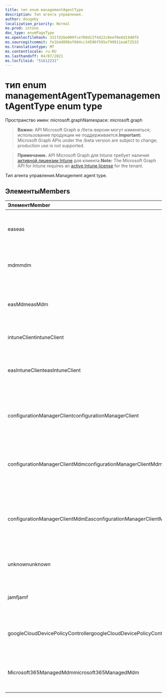 ```yaml
---
title: тип enum managementAgentType
description: Тип агента управления.
author: dougeby
localization_priority: Normal
ms.prod: intune
doc_type: enumPageType
ms.openlocfilehash: 331fd26e009fce708d13f4422c8eef0e6d19d0f8
ms.sourcegitcommit: fe1b4d098af604cc34596f595e799911ea672532
ms.translationtype: MT
ms.contentlocale: ru-RU
ms.lasthandoff: 04/07/2021
ms.locfileid: "51612231"
---
```

# <a name="managementagenttype-enum-type"></a><span data-ttu-id="44e77-103">тип enum managementAgentType</span><span class="sxs-lookup"><span data-stu-id="44e77-103">managementAgentType enum type</span></span>

<span data-ttu-id="44e77-104">Пространство имен: microsoft.graph</span><span class="sxs-lookup"><span data-stu-id="44e77-104">Namespace: microsoft.graph</span></span>

> <span data-ttu-id="44e77-105">**Важно:** API Microsoft Graph в /бета-версии могут изменяться; использование продукции не поддерживается.</span><span class="sxs-lookup"><span data-stu-id="44e77-105">**Important:** Microsoft Graph APIs under the /beta version are subject to change; production use is not supported.</span></span>

> <span data-ttu-id="44e77-106">**Примечание.** API Microsoft Graph для Intune требует наличия [активной лицензии Intune](https://go.microsoft.com/fwlink/?linkid=839381) для клиента.</span><span class="sxs-lookup"><span data-stu-id="44e77-106">**Note:** The Microsoft Graph API for Intune requires an [active Intune license](https://go.microsoft.com/fwlink/?linkid=839381) for the tenant.</span></span>

<span data-ttu-id="44e77-107">Тип агента управления.</span><span class="sxs-lookup"><span data-stu-id="44e77-107">Management agent type.</span></span>

## <a name="members"></a><span data-ttu-id="44e77-108">Элементы</span><span class="sxs-lookup"><span data-stu-id="44e77-108">Members</span></span>
|<span data-ttu-id="44e77-109">Элемент</span><span class="sxs-lookup"><span data-stu-id="44e77-109">Member</span></span>|<span data-ttu-id="44e77-110">Значение</span><span class="sxs-lookup"><span data-stu-id="44e77-110">Value</span></span>|<span data-ttu-id="44e77-111">Описание</span><span class="sxs-lookup"><span data-stu-id="44e77-111">Description</span></span>|
|:---|:---|:---|
|<span data-ttu-id="44e77-112">eas</span><span class="sxs-lookup"><span data-stu-id="44e77-112">eas</span></span>|<span data-ttu-id="44e77-113">1</span><span class="sxs-lookup"><span data-stu-id="44e77-113">1</span></span>|<span data-ttu-id="44e77-114">Устройство управляется сервером Exchange.</span><span class="sxs-lookup"><span data-stu-id="44e77-114">The device is managed by Exchange server.</span></span>|
|<span data-ttu-id="44e77-115">mdm</span><span class="sxs-lookup"><span data-stu-id="44e77-115">mdm</span></span>|<span data-ttu-id="44e77-116">2</span><span class="sxs-lookup"><span data-stu-id="44e77-116">2</span></span>|<span data-ttu-id="44e77-117">Устройство управляется intune MDM.</span><span class="sxs-lookup"><span data-stu-id="44e77-117">The device is managed by Intune MDM.</span></span>|
|<span data-ttu-id="44e77-118">easMdm</span><span class="sxs-lookup"><span data-stu-id="44e77-118">easMdm</span></span>|<span data-ttu-id="44e77-119">3</span><span class="sxs-lookup"><span data-stu-id="44e77-119">3</span></span>|<span data-ttu-id="44e77-120">Устройство управляется сервером Exchange и MDM Intune.</span><span class="sxs-lookup"><span data-stu-id="44e77-120">The device is managed by both Exchange server and Intune MDM.</span></span>|
|<span data-ttu-id="44e77-121">intuneClient</span><span class="sxs-lookup"><span data-stu-id="44e77-121">intuneClient</span></span>|<span data-ttu-id="44e77-122">4 </span><span class="sxs-lookup"><span data-stu-id="44e77-122">4</span></span>|<span data-ttu-id="44e77-123">Клиент Intune управляется.</span><span class="sxs-lookup"><span data-stu-id="44e77-123">Intune client managed.</span></span>|
|<span data-ttu-id="44e77-124">easIntuneClient</span><span class="sxs-lookup"><span data-stu-id="44e77-124">easIntuneClient</span></span>|<span data-ttu-id="44e77-125">5 </span><span class="sxs-lookup"><span data-stu-id="44e77-125">5</span></span>|<span data-ttu-id="44e77-126">Устройство является двойным управляемым клиентом EAS и Intune.</span><span class="sxs-lookup"><span data-stu-id="44e77-126">The device is EAS and Intune client dual managed.</span></span>|
|<span data-ttu-id="44e77-127">configurationManagerClient</span><span class="sxs-lookup"><span data-stu-id="44e77-127">configurationManagerClient</span></span>|<span data-ttu-id="44e77-128">8 </span><span class="sxs-lookup"><span data-stu-id="44e77-128">8</span></span>|<span data-ttu-id="44e77-129">Устройство управляется диспетчером конфигурации.</span><span class="sxs-lookup"><span data-stu-id="44e77-129">The device is managed by Configuration Manager.</span></span>|
|<span data-ttu-id="44e77-130">configurationManagerClientMdm</span><span class="sxs-lookup"><span data-stu-id="44e77-130">configurationManagerClientMdm</span></span>|<span data-ttu-id="44e77-131">10 </span><span class="sxs-lookup"><span data-stu-id="44e77-131">10</span></span>|<span data-ttu-id="44e77-132">Устройство управляется диспетчером конфигурации и MDM.</span><span class="sxs-lookup"><span data-stu-id="44e77-132">The device is managed by Configuration Manager and MDM.</span></span>|
|<span data-ttu-id="44e77-133">configurationManagerClientMdmEas</span><span class="sxs-lookup"><span data-stu-id="44e77-133">configurationManagerClientMdmEas</span></span>|<span data-ttu-id="44e77-134">11</span><span class="sxs-lookup"><span data-stu-id="44e77-134">11</span></span>|<span data-ttu-id="44e77-135">Устройство управляется диспетчером конфигурации, MDM и Eas.</span><span class="sxs-lookup"><span data-stu-id="44e77-135">The device is managed by Configuration Manager, MDM and Eas.</span></span>|
|<span data-ttu-id="44e77-136">unknown</span><span class="sxs-lookup"><span data-stu-id="44e77-136">unknown</span></span>|<span data-ttu-id="44e77-137">16 </span><span class="sxs-lookup"><span data-stu-id="44e77-137">16</span></span>|<span data-ttu-id="44e77-138">Неизвестный тип агента управления.</span><span class="sxs-lookup"><span data-stu-id="44e77-138">Unknown management agent type.</span></span>|
|<span data-ttu-id="44e77-139">jamf</span><span class="sxs-lookup"><span data-stu-id="44e77-139">jamf</span></span>|<span data-ttu-id="44e77-140">32</span><span class="sxs-lookup"><span data-stu-id="44e77-140">32</span></span>|<span data-ttu-id="44e77-141">Атрибуты устройства извлекаются из Jamf.</span><span class="sxs-lookup"><span data-stu-id="44e77-141">The device attributes are fetched from Jamf.</span></span>|
|<span data-ttu-id="44e77-142">googleCloudDevicePolicyController</span><span class="sxs-lookup"><span data-stu-id="44e77-142">googleCloudDevicePolicyController</span></span>|<span data-ttu-id="44e77-143">64</span><span class="sxs-lookup"><span data-stu-id="44e77-143">64</span></span>|<span data-ttu-id="44e77-144">Устройство управляется cloudDPC От Google.</span><span class="sxs-lookup"><span data-stu-id="44e77-144">The device is managed by Google's CloudDPC.</span></span>|
|<span data-ttu-id="44e77-145">Microsoft365ManagedMdm</span><span class="sxs-lookup"><span data-stu-id="44e77-145">microsoft365ManagedMdm</span></span>|<span data-ttu-id="44e77-146">258</span><span class="sxs-lookup"><span data-stu-id="44e77-146">258</span></span>|<span data-ttu-id="44e77-147">Это устройство управляется Microsoft 365 через Intune.</span><span class="sxs-lookup"><span data-stu-id="44e77-147">This device is managed by Microsoft 365 through Intune.</span></span>|




